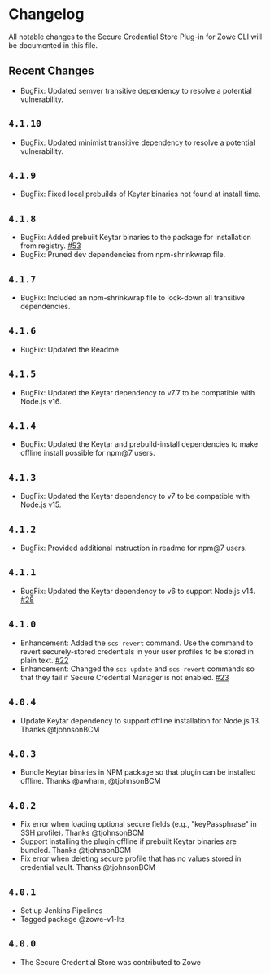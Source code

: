 # Changelog

All notable changes to the Secure Credential Store Plug-in for Zowe CLI will be documented in this file.

## Recent Changes

- BugFix: Updated semver transitive dependency to resolve a potential vulnerability.

## `4.1.10`

- BugFix: Updated minimist transitive dependency to resolve a potential vulnerability.

## `4.1.9`

- BugFix: Fixed local prebuilds of Keytar binaries not found at install time.

## `4.1.8`

- BugFix: Added prebuilt Keytar binaries to the package for installation from registry. [#53](https://github.com/zowe/zowe-cli-scs-plugin/issues/53)
- BugFix: Pruned dev dependencies from npm-shrinkwrap file.

## `4.1.7`

- BugFix: Included an npm-shrinkwrap file to lock-down all transitive dependencies.

## `4.1.6`

- BugFix: Updated the Readme

## `4.1.5`

- BugFix: Updated the Keytar dependency to v7.7 to be compatible with Node.js v16.

## `4.1.4`

- BugFix: Updated the Keytar and prebuild-install dependencies to make offline install possible for npm@7 users.

## `4.1.3`

- BugFix: Updated the Keytar dependency to v7 to be compatible with Node.js v15.

## `4.1.2`

- BugFix: Provided additional instruction in readme for npm@7 users.

## `4.1.1`

- BugFix: Updated the Keytar dependency to v6 to support Node.js v14. [#28](https://github.com/zowe/zowe-cli-scs-plugin/issues/28)

## `4.1.0`

- Enhancement: Added the `scs revert` command. Use the command to revert securely-stored credentials in your user profiles to be stored in plain text. [#22](https://github.com/zowe/zowe-cli-scs-plugin/issues/22)
- Enhancement: Changed the `scs update` and `scs revert` commands so that they fail if Secure Credential Manager is not enabled. [#23](https://github.com/zowe/zowe-cli-scs-plugin/pull/23)

## `4.0.4`

- Update Keytar dependency to support offline installation for Node.js 13. Thanks @tjohnsonBCM

## `4.0.3`

- Bundle Keytar binaries in NPM package so that plugin can be installed offline. Thanks @awharn, @tjohnsonBCM

## `4.0.2`

- Fix error when loading optional secure fields (e.g., "keyPassphrase" in SSH profile). Thanks @tjohnsonBCM
- Support installing the plugin offline if prebuilt Keytar binaries are bundled. Thanks @tjohnsonBCM
- Fix error when deleting secure profile that has no values stored in credential vault. Thanks @tjohnsonBCM

## `4.0.1`

- Set up Jenkins Pipelines
- Tagged package @zowe-v1-lts

## `4.0.0`

- The Secure Credential Store was contributed to Zowe

